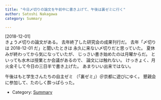 ```yaml
---
title: "今日〆切りの論文を午前中に書き上げて、午後は裏ゼミに行く"
author: Satoshi Nakagawa
category: Summary

---
```


[2018-12-01]  
 きょう〆切りの論文がある。
去年終了した研究会の成果刊行だ。
去年「〆切りは 2018-12-01 だ」と聞いたときは
永久に来ない〆切りだと思っていた。
夏休みが終わってから気になっていたが、
じっさい書き始めたのは月曜からだ。
といっても水木は授業とか会議があるので、
論文には触れない。
けっきょく、月火金そして今日の三日半で書き上げた。
あまりいい出来ではない。

 午後はもと学生さんたちの自主ゼミ
（「裏ゼミ」）＠京都に遊びにゆく。
懇親会に参加して、たのしく酔っぱらった。

- Category: [Summary](categories.html#Summary)

